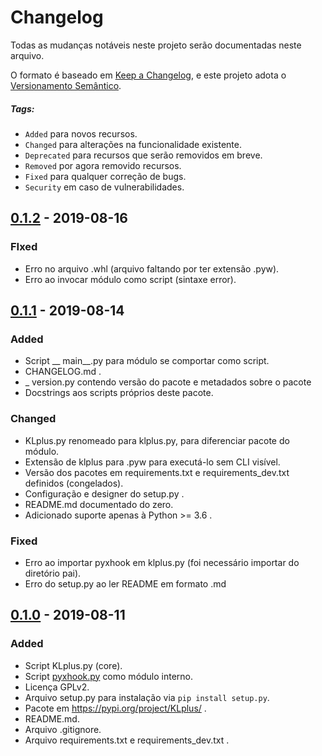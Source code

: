 # Changelog
Todas as mudanças notáveis ​​neste projeto serão documentadas neste arquivo.

O formato é baseado em [Keep a Changelog](https://keepachangelog.com/en/1.0.0/),
e este projeto adota o [Versionamento Semântico](https://semver.org/spec/v2.0.0.html).


##### Tags:
* `Added` para novos recursos.
* `Changed` para alterações na funcionalidade existente.
* `Deprecated` para recursos que serão removidos em breve.
* `Removed` por agora removido recursos.
* `Fixed` para qualquer correção de bugs.
* `Security` em caso de vulnerabilidades.


## [0.1.2] - 2019-08-16
### FIxed
* Erro no arquivo .whl (arquivo faltando por ter extensão .pyw).
* Erro ao invocar módulo como script (sintaxe error).


## [0.1.1] - 2019-08-14
### Added
* Script __ main__.py para módulo se comportar como script.
* CHANGELOG.md .
* _ version.py contendo versão do pacote e metadados sobre o pacote
* Docstrings aos scripts próprios deste pacote.


### Changed
* KLplus.py renomeado para klplus.py, para diferenciar pacote do módulo.
* Extensão de klplus para .pyw para executá-lo sem CLI visível.
* Versão dos pacotes em requirements.txt e requirements_dev.txt definidos (congelados).
* Configuração e designer do setup.py .
* README.md documentado do zero.
* Adicionado suporte apenas à Python >= 3.6 .

### Fixed
* Erro ao importar pyxhook em klplus.py (foi necessário importar do diretório pai).
* Erro do setup.py ao ler README em formato .md

## [0.1.0] - 2019-08-11
### Added
* Script KLplus.py (core).
* Script [pyxhook.py](https://github.com/JeffHoogland/pyxhook) como módulo interno.
* Licença GPLv2.
* Arquivo setup.py para instalação via `pip install setup.py`.
* Pacote em https://pypi.org/project/KLplus/ .
* README.md.
* Arquivo .gitignore.
* Arquivo requirements.txt e requirements_dev.txt .

[0.1.2]: https://github.com/danbros/KLplus/releases/tag/v0.1.2
[0.1.1]: https://github.com/danbros/KLplus/releases/tag/v0.1.1
[0.1.0]: https://github.com/danbros/KLplus/releases/tag/v0.1.0
